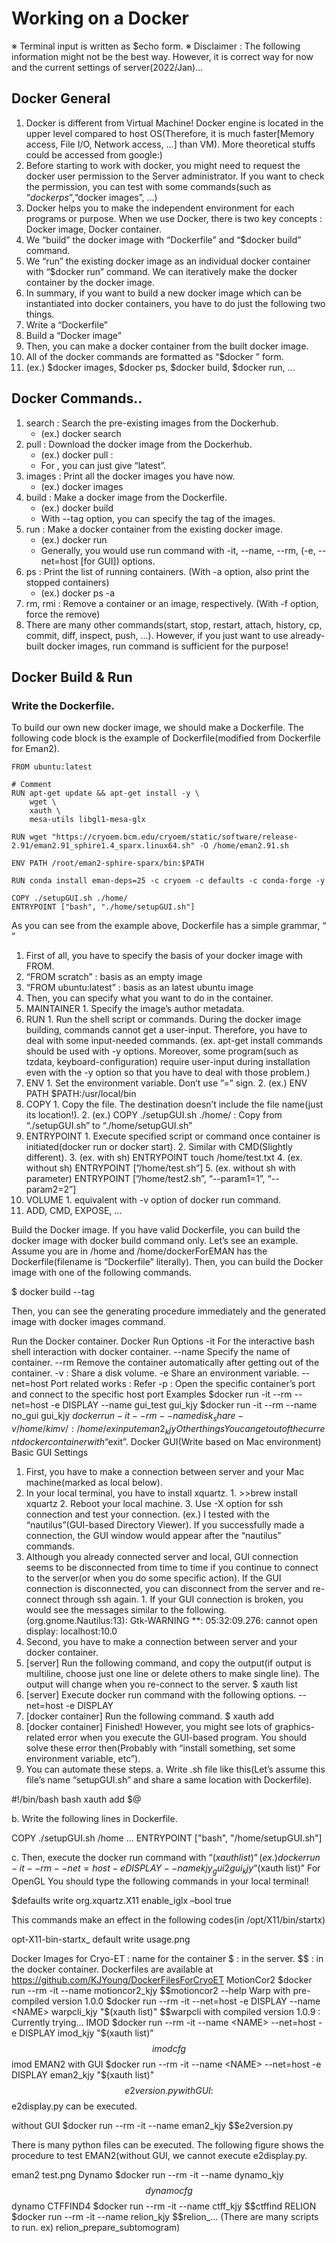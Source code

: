 # Working on a Docker
※ Terminal input is written as $echo form.
※ Disclaimer : The following information might not be the best way. However, it is correct way for now and the current settings of server(2022/Jan)...

## Docker General

1. Docker is different from Virtual Machine! Docker engine is located in the upper level compared to host OS(Therefore, it is much faster[Memory access, File I/O, Network access, ...] than VM). More theoretical stuffs could be accessed from google:)
2. Before starting to work with docker, you might need to request the docker user permission to the Server administrator. If you want to check the permission, you can test with some commands(such as “$docker ps”, “$docker images”, ...)
3. Docker helps you to make the independent environment for each programs or purpose. When we use Docker, there is two key concepts : Docker image, Docker container.
  1. We “build” the docker image with “Dockerfile” and “$docker build” command.
  2. We “run” the existing docker image as an individual docker container with “$docker run” command. We can iteratively make the docker container by the docker image.
4. In summary, if you want to build a new docker image which can be instantiated into docker containers, you have to do just the following two things.
  1. Write a “Dockerfile”
  2. Build a “Docker image”
  3. Then, you can make a docker container from the built docker image.
5. All of the docker commands are formatted as “$docker <command>” form.
  1. (ex.) $docker images, $docker ps, $docker build, $docker run, ... 

## Docker Commands..

1. search : Search the pre-existing images from the Dockerhub.
    * (ex.) docker search <keyword>
2. pull : Download the docker image from the Dockerhub.
    * (ex.) docker pull <image name>:<tag>
    * For  <tag>, you can just give “latest”.
3. images : Print all the docker images you have now.
    * (ex.) docker images
4. build : Make a docker image from the Dockerfile.
    * (ex.) docker build <options> <location of Dockerfile>
    * With --tag option, you can specify the tag of the images.
5. run : Make a docker container from the existing docker image.
    * (ex.) docker run <options> <image name> <file to execute>
    * Generally, you would use run command with -it, --name, --rm, (-e, --net=host [for GUI]) options.
6. ps : Print the list of running containers. (With -a option, also print the stopped containers)
    * (ex.) docker ps -a
7. rm, rmi : Remove a container or an image, respectively. (With -f option, force the remove)
8. There are many other commands(start, stop, restart, attach, history, cp, commit, diff, inspect, push, ...). However, if you just want to use already-built docker images, run command is sufficient for the purpose!
  
## Docker Build & Run
### Write the Dockerfile.
To build our own new docker image, we should make a Dockerfile. The following code block is the example of Dockerfile(modified from Dockerfile for Eman2).
```
FROM ubuntu:latest

# Comment  
RUN apt-get update && apt-get install -y \
    wget \
    xauth \
    mesa-utils libgl1-mesa-glx

RUN wget "https://cryoem.bcm.edu/cryoem/static/software/release-2.91/eman2.91_sphire1.4_sparx.linux64.sh" -O /home/eman2.91.sh

ENV PATH /root/eman2-sphire-sparx/bin:$PATH

RUN conda install eman-deps=25 -c cryoem -c defaults -c conda-forge -y

COPY ./setupGUI.sh ./home/
ENTRYPOINT ["bash", "./home/setupGUI.sh"]
```
As you can see from the example above, Dockerfile has a simple grammar, “<COMMAND> <ARGUMENT>”
1. First of all, you have to specify the basis of your docker image with FROM.
  1. “FROM scratch” : basis as an empty image
  2. “FROM ubuntu:latest” : basis as an latest ubuntu image
2. Then, you can specify what you want to do in the container.
  1. MAINTAINER
    1. Specify the image’s author metadata.
  2. RUN
    1. Run the shell script or commands. During the docker image building, commands cannot get a user-input. Therefore, you have to deal with some input-needed commands. (ex. apt-get install commands should be used with -y options. Moreover, some program(such as tzdata, keyboard-configuration) require user-input during installation even with the -y option so that you have to deal with those problem.)
  3. ENV
    1. Set the environment variable. Don’t use ”=” sign.
    2. (ex.) ENV PATH $PATH:/usr/local/bin
  4. COPY
    1. Copy the file. The destination doesn’t include the file name(just its location!).
    2. (ex.) COPY ./setupGUI.sh ./home/
      : Copy from “./setupGUI.sh” to “./home/setupGUI.sh”
  5. ENTRYPOINT
    1. Execute specified script or command once container is initiated(docker run or docker start).
    2. Similar with CMD(Slightly different).
    3. (ex. with sh) ENTRYPOINT touch /home/test.txt
    4. (ex. without sh) ENTRYPOINT [”/home/test.sh”]
    5. (ex. without sh with parameter) ENTRYPOINT [”/home/test2.sh”, “--param1=1”, “--param2=2”]
  6. VOLUME
    1. equivalent with -v option of docker run command.
  7. ADD, CMD, EXPOSE, ...

Build the Docker image.
If you have valid Dockerfile, you can build the docker image with docker build command only. Let’s see an example. Assume you are in /home and /home/dockerForEMAN has the Dockerfile(filename is “Dockerfile” literally). Then, you can build the Docker image with one of the following commands.

  $ docker build --tag <Image Name> <path for dockerForEMAN directory>
 
Then, you can see the generating procedure immediately and the generated image with docker images command.
 
Run the Docker container.
Docker Run Options
  -it
    For the interactive bash shell interaction with docker container.
  --name <CONTAINER NAME>
    Specify the name of container.
  --rm
    Remove the container automatically after getting out of the container.
  -v <ABSOLUTE PATH of HostOS>:<ABSOLUTE PATH of Container>
    Share a disk volume.
  -e <Environment Variable>
    Share an environment variable.
  --net=host
    Port related works : Refer
  -p <Host port number>:<Container port number>
    Open the specific container’s port and connect to the specific host port
Examples
  $docker run -it --rm --net=host -e DISPLAY --name gui_test gui_kjy
  $docker run -it --rm --name no_gui gui_kjy
  $docker run -it --rm --name disk_share -v /home/kimv/:/home/exinput eman2_kjy
Other things
You can get out of the current docker container with “$exit”.
Docker GUI(Write based on Mac environment)
Basic GUI Settings
1. First, you have to make a connection between server and your Mac machine(marked as local below).
  1. In your local terminal, you have to install xquartz.
    1. >>brew install xquartz
    2. Reboot your local machine.
    3. Use -X option for ssh connection and test your connection.
      (ex.) I tested with the “nautilus”(GUI-based Directory Viewer). If you successfully made a connection, the GUI window would appear after the “nautilus” commands.
  2. Although you already connected server and local, GUI connection seems to be disconnected from time to time if you continue to connect to the server(or when you do some specific action). If the GUI connection is disconnected, you can disconnect from the server and re-connect through ssh again.
    1. If your GUI connection is broken, you would see the messages similar to the following.
      (org.gnome.Nautilus:13): Gtk-WARNING **: 05:32:09.276: cannot open display: localhost:10.0
2. Second, you have to make a connection between server and your docker container.
  1. [server] Run the following command, and copy the output(if output is multiline, choose just one line or delete others to make single line). The output will change when you re-connect to the server. 
    $ xauth list
  2. [server] Execute docker run command with the following options.
    --net=host -e DISPLAY
  3. [docker container] Run the following command.
    $ xauth add <the copied output>
  4. [docker container] Finished! However, you might see lots of graphics-related error when you execute the GUI-based program. You should solve these error then(Probably with “install something, set some environment variable, etc”).
3. You can automate these steps.
  a. Write .sh file like this(Let’s assume this file’s name “setupGUI.sh” and share a same location with Dockerfile).
  
#!/bin/bash
bash 
xauth add $@
  
  b. Write the following lines in Dockerfile.
  
COPY ./setupGUI.sh /home
...
ENTRYPOINT ["bash", "/home/setupGUI.sh"]
  
  c. Then, execute the docker run command with “$(xauth list)”
  (ex.) docker run -it --rm --net=host -e DISPLAY --name kjy_gui2 gui_kjy “$(xauth list)”
For OpenGL
You should type the following commands in your local terminal!

$defaults write org.xquartz.X11 enable_iglx –bool true

This commands make an effect in the following codes(in /opt/X11/bin/startx)

opt-X11-bin-startx_ default write usage.png

Docker Images for Cryo-ET
<NAME> : name for the container
$ : in the server.
$$ : in the docker container.
Dockerfiles are available at https://github.com/KJYoung/DockerFilesForCryoET
MotionCor2
$docker run --rm -it --name <NAME> motioncor2_kjy
$$motioncor2 --help
Warp
with pre-compiled version 1.0.0
$docker run --rm -it --net=host -e DISPLAY --name <NAME> warpcli_kjy "$(xauth list)"
$$warpcli
with compiled version 1.0.9 : Currently trying...
IMOD
$docker run --rm -it --name <NAME> --net=host -e DISPLAY imod_kjy "$(xauth list)"
$$imodcfg
$$imod
EMAN2
with GUI
$docker run --rm -it --name <NAME> --net=host -e DISPLAY eman2_kjy "$(xauth list)"
$$e2version.py
with GUI : $$e2display.py can be executed.

without GUI
$docker run --rm -it --name <NAME> eman2_kjy
$$e2version.py

There is many python files can be executed. The following figure shows the procedure to test EMAN2(without GUI, we cannot execute e2display.py.

eman2 test.png
Dynamo
$docker run --rm -it --name <NAME> dynamo_kjy
$$dynamocfg
$$dynamo
CTFFIND4
$docker run --rm -it --name <NAME> ctff_kjy
$$ctffind
RELION
$docker run --rm -it --name <NAME> relion_kjy
$$relion_... (There are many scripts to run. ex) relion_prepare_subtomogram)
